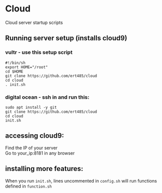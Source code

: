 # Cloud
Cloud server startup scripts

## Running server setup (installs cloud9)

### vultr - use this setup script

	#!/bin/sh
	export HOME="/root"
	cd $HOME
	git clone https://github.com/ert485/cloud
	cd cloud
	. init.sh

### digital ocean - ssh in and run this:

	sudo apt install -y git
	git clone https://github.com/ert485/cloud
	cd cloud
	init.sh

## accessing cloud9:

Find the IP of your server <br>
Go to your_ip:8181 in any browser

## installing more features:

When you run `init.sh`, lines uncommented in `config.sh` will run functions defined in `function.sh` 